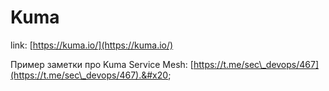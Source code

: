 # Kuma

link: [https://kuma.io/](https://kuma.io/)

Пример заметки про Kuma Service Mesh: [https://t.me/sec\_devops/467](https://t.me/sec\_devops/467).&#x20;
